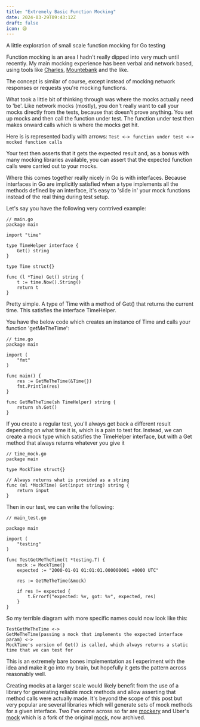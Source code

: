 ```yaml
---
title: "Extremely Basic Function Mocking"
date: 2024-03-29T09:43:12Z
draft: false
icon: 😆
---
```


A little exploration of small scale function mocking for Go testing<!--more-->

Function mocking is an area I hadn't really dipped into very much until recently. My main mocking experience has been verbal and network based, using tools like [Charles](https://www.charlesproxy.com/), [Mountebank](http://www.mbtest.org/) and the like.

The concept is similar of course, except instead of mocking network responses or requests you're mocking functions.

What took a little bit of thinking through was where the mocks actually need to 'be'. Like network mocks (mostly), you don't really want to call your mocks directly from the tests, because that doesn't prove anything. You set up mocks and then call the function under test. The function under test then makes onward calls which is where the mocks get hit.

Here is is represented badly with arrows: `Test <-> function under test <-> mocked function calls`

Your test then asserts that it gets the expected result and, as a bonus with many mocking libraries available, you can assert that the expected function calls were carried out to your mocks.

Where this comes together really nicely in Go is with interfaces. Because interfaces in Go are implicitly satisfied when a type implements all the methods defined by an interface, it's easy to 'slide in' your mock functions instead of the real thing during test setup.

Let's say you have the following very contrived example:

```
// main.go
package main

import "time"

type TimeHelper interface {
	Get() string
}

type Time struct{}

func (l *Time) Get() string {
	t := time.Now().String()
	return t
}
```

Pretty simple. A type of Time with a method of Get() that returns the current time. This satisfies the interface TimeHelper.

You have the below code which creates an instance of Time and calls your function 'getMeTheTime':

```
// time.go
package main

import (
	"fmt"
)

func main() {
	res := GetMeTheTime(&Time{})
	fmt.Println(res)
}

func GetMeTheTime(sh TimeHelper) string {
	return sh.Get()
}
```

If you create a regular test, you'll always get back a different result depending on what time it is, which is a pain to test for. Instead, we can create a mock type which satisfies the TimeHelper interface, but with a Get method that always returns whatever you give it

```
// time_mock.go
package main

type MockTime struct{}

// Always returns what is provided as a string
func (ml *MockTime) Get(input string) string {
	return input
}

```

Then in our test, we can write the following:

```
// main_test.go

package main

import (
	"testing"
)

func TestGetMeTheTime(t *testing.T) {
	mock := MockTime{}
	expected := "2000-01-01 01:01:01.000000001 +0000 UTC"

	res := GetMeTheTime(&mock)

	if res != expected {
		t.Errorf("expected: %v, got: %v", expected, res)
	}
}
```

So my terrible diagram with more specific names could now look like this:

```
TestGetMeTheTime <-> 
GetMeTheTime(passing a mock that implements the expected interface param) <-> 
MockTime's version of Get() is called, which always returns a static time that we can test for
```

This is an extremely bare bones implementation as I experiment with the idea and make it go into my brain, but hopefully it gets the pattern across reasonably well. 

Creating mocks at a larger scale would likely benefit from the use of a library for generating reliable mock methods and allow asserting that method calls were actually made. It's beyond the scope of this post but very popular are several libraries which will generate sets of mock methods for a given interface. Two I've come across so far are [mockery](https://github.com/vektra/mockery) and Uber's [mock](https://github.com/uber-go/mock) which is a fork of the original [mock](https://github.com/golang/mock), now archived.